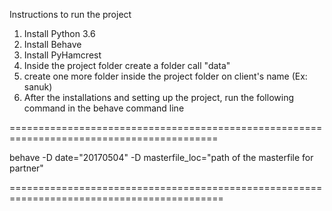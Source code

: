 Instructions to run the project

1. Install Python 3.6
2. Install Behave
3. Install PyHamcrest
4. Inside the project folder create a folder call "data"
5. create one more folder inside the project folder on client's name (Ex: sanuk)
6. After the installations and setting up the project, run the following command in the behave command line

==========================================================================================

behave -D date="20170504" -D masterfile_loc="path of the masterfile for partner"

===========================================================================================
